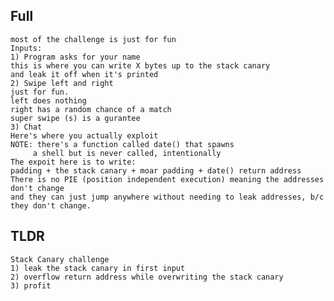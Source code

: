 ## Full  
    most of the challenge is just for fun  
    Inputs:  
    1) Program asks for your name  
	this is where you can write X bytes up to the stack canary  
	and leak it off when it's printed  
    2) Swipe left and right  
	just for fun.  
	left does nothing  
	right has a random chance of a match  
	super swipe (s) is a gurantee  
    3) Chat  
	Here's where you actually exploit  
	NOTE: there's a function called date() that spawns  
	     a shell but is never called, intentionally  
	The expoit here is to write:  
	padding + the stack canary + moar padding + date() return address  
    There is no PIE (position independent execution) meaning the addresses don't change  
    and they can just jump anywhere without needing to leak addresses, b/c they don't change.  
  
  
## TLDR  
    Stack Canary challenge  
    1) leak the stack canary in first input  
    2) overflow return address while overwriting the stack canary  
    3) profit  

